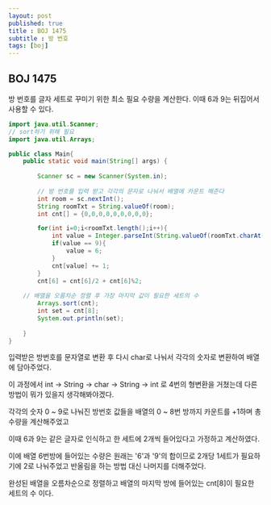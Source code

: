 ```yaml
---
layout: post
published: true
title : BOJ 1475
subtitle : 방 번호 
tags: [boj]
---
```


## BOJ 1475

방 번호를 글자 세트로 꾸미기 위한 최소 필요 수량을 계산한다.
이때 6과 9는 뒤집어서 사용할 수 있다.

```java
import java.util.Scanner;
// sort하기 위해 필요
import java.util.Arrays;

public class Main{
	public static void main(String[] args) {
		
		Scanner sc = new Scanner(System.in);
		
		// 방 번호를 입력 받고 각각의 문자로 나눠서 배열에 카운트 해준다
		int room = sc.nextInt();
		String roomTxt = String.valueOf(room);
		int cnt[] = {0,0,0,0,0,0,0,0,0};

		for(int i=0;i<roomTxt.length();i++){
			int value = Integer.parseInt(String.valueOf(roomTxt.charAt(i)));
			if(value == 9){
				value = 6;
			}
			cnt[value] += 1;
		}
		cnt[6] = cnt[6]/2 + cnt[6]%2;
    
    // 배열을 오름차순 정렬 후 가장 마지막 값이 필요한 세트의 수
		Arrays.sort(cnt);
		int set = cnt[8];
		System.out.println(set);
		
	}
}
```

입력받은 방번호를 문자열로 변환 후 다시 char로 나눠서 각각의 숫자로 변환하여 배열에 담아주었다.

이 과정에서 int -> String -> char -> String -> int 로 4번의 형변환을 거쳤는데 다른 방법이 뭐가 있을지 생각해봐야겠다.

각각의 숫자 0 ~ 9로 나눠진 방번호 값들을 배열의 0 ~ 8번 방까지 카운트를 +1하며 총 수량을 계산해주었고

이때 6과 9는 같은 글자로 인식하고 한 세트에 2개씩 들어있다고 가정하고 계산하였다.

이에 배열 6번방에 들어있는 수량은 원래는 '6'과 '9'의 합이므로 2개당 1세트가 필요하기에 2로 나눠주었고 반올림을 하는 방법 대신 나머지를 더해주었다.

완성된 배열을 오름차순으로 정렬하고 배열의 마지막 방에 들어있는 cnt[8]이 필요한 세트의 수 이다.

